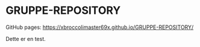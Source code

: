 # GRUPPE-REPOSITORY
GitHub pages: https://xbroccolimaster69x.github.io/GRUPPE-REPOSITORY/

Dette er en test.
